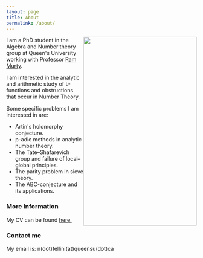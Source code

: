 ```yaml
---
layout: page
title: About
permalink: /about/
---
```


<img src="/images/IMG_2178.PNG" width="300" height="500" style="float: right">

I am a PhD student in the Algebra and Number theory group at Queen's University working with Professor [Ram Murty](https://mast.queensu.ca/~murty/).

I am interested in the analytic and arithmetic study of L-functions and obstructions that occur in Number Theory.

Some specific problems I am interested in are:
<ul>
  <li>Artin's holomorphy conjecture. </li>
  <li>p-adic methods in analytic number theory.</li>
  <li>The Tate&#8211;Shafarevich group and failure of local​–global principles.</li>
  <li>The parity problem in sieve theory.</li>
  <li> The ABC-conjecture and its applications.</li>
</ul>


### More Information
My CV can be found [here.](NF_CV_15_Dec_2024.pdf)

### Contact me

My email is: n(dot)fellini(at)queensu(dot)ca
